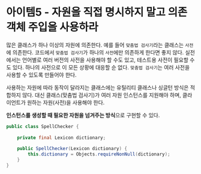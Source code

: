 # 아이템5 - 자원을 직접 명시하지 말고 의존 객체 주입을 사용하라

많은 클래스가 하나 이상의 자원에 의존한다. 예를 들어 `맞춤법 검사기`라는 클래스는 `사전`에 의존한다.
코드에서 `맞춤법 검사기`가 하나의 `사전`에만 의존하게 한다면 좋지 않다.
실전에서는 언어별로 여러 버전의 사전을 사용해야 할 수도 있고, 테스트용 사전이 필요할 수도 있다.
하나의 사전으로 이 모든 상황에 대응할 순 없다.
`맞춤법 검사기`는 여러 사전을 사용할 수 있도록 만들어야 한다. 

사용하는 자원에 따라 동작이 달라지는 클래스에는 유틸리티 클래스나 싱글턴 방식은 적합하지 않다.
대신 클래스(맞춤법 검사기)가 여러 자원 인스턴스를 지원해야 하며, 클라이언트가 원하는 자원(사전)을 사용해야 한다.

**인스턴스를 생성할 때 필요한 자원을 넘겨주는 방식**으로 구현할 수 있다. 

```java
public class SpellChecker {
    
    private final Lexicon dictionary;
    
    public SpellChecker(Lexicon dictionary) {
        this.dictionary = Objects.requireNonNull(dictionary);
    }
}
```
